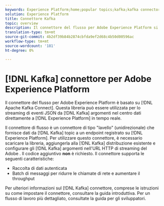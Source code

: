 ```yaml
---
keywords: Experience Platform;home;popular topics;kafka;kafka connector;Kafka;
solution: Experience Platform
title: Connettore Kafka
topic: overview
description: Il connettore del flusso per Adobe Experience Platform si basa su Apache Kafka Connect. Questa libreria può essere utilizzata per lo streaming di eventi JSON da argomenti Kafka nel tuo centro dati direttamente  Experience Platform in tempo reale.
translation-type: tm+mt
source-git-commit: 4b2df39b84b2874cbfda9ef2d68c4b50d00596ac
workflow-type: tm+mt
source-wordcount: '181'
ht-degree: 0%

---
```



# [!DNL Kafka] connettore per Adobe Experience Platform

Il connettore del flusso per Adobe Experience Platform è basato su [!DNL Apache Kafka Connect]. Questa libreria può essere utilizzata per lo streaming di eventi JSON da [!DNL Kafka] argomenti nel centro dati direttamente a [!DNL Experience Platform] in tempo reale.

Il connettore di flusso è un connettore di tipo &quot;lavello&quot; (unidirezionale) che fornisce dati da [!DNL Kafka] topic a un endpoint registrato su [!DNL Experience Platform]. Per utilizzare questo connettore, è necessario scaricare la libreria, aggiungerla alla [!DNL Kafka] distribuzione esistente e configurare gli [!DNL Kafka] argomenti nell&#39;URL HTTP di streaming del Adobe . Il codice aggiuntivo **non** è richiesto. Il connettore supporta le seguenti caratteristiche:

- Raccolta di dati autenticata
- Batch di messaggi per ridurre le chiamate di rete e aumentare il throughput

Per ulteriori informazioni sul [!DNL Kafka] connettore, comprese le istruzioni su come impostare il connettore, consultare la guida [](https://github.com/adobe/experience-platform-streaming-connect)introduttiva. Per un flusso di lavoro più dettagliato, consultate la guida [](https://github.com/adobe/experience-platform-streaming-connect/blob/master/DEVELOPER_GUIDE.md)per gli sviluppatori.